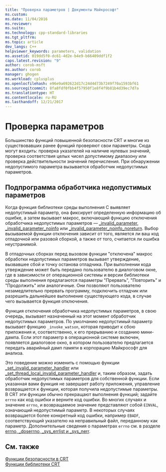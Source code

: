 ```yaml
---
title: "Проверка параметров | Документы Майкрософт"
ms.custom: 
ms.date: 11/04/2016
ms.reviewer: 
ms.suite: 
ms.technology: cpp-standard-libraries
ms.tgt_pltfrm: 
ms.topic: article
dev_langs: C++
helpviewer_keywords: parameters, validation
ms.assetid: 019dd5f0-dc61-4d2e-b4e9-b66409ddf1f2
caps.latest.revision: "9"
author: corob-msft
ms.author: corob
manager: ghogen
ms.workload: cplusplus
ms.openlocfilehash: e96e9a692622d17c24d4d73b7249f70a1593bf61
ms.sourcegitcommit: 8fa8fdf0fbb4f57950f1e8f4f9b81b4d39ec7d7a
ms.translationtype: HT
ms.contentlocale: ru-RU
ms.lasthandoff: 12/21/2017
---
```

# <a name="parameter-validation"></a>Проверка параметров
Большинство функций повышенной безопасности CRT и многие из существовавших ранее функций проверяют свои параметры. Сюда могут входить: проверка указателей на наличие нулевых значений, проверка соответствия целых чисел допустимому диапазону или проверка действительности значений перечисления. При обнаружении недопустимого параметра вызывается обработчик недопустимых параметров.  
  
## <a name="invalid-parameter-handler-routine"></a>Подпрограмма обработчика недопустимых параметров  
 Когда функция библиотеки среды выполнения C выявляет недопустимый параметр, она фиксирует определенную информацию об ошибке, а затем вызывает макрос, включающий функцию отключения обработчика недопустимых параметров — [_invalid_parameter](../c-runtime-library/reference/invalid-parameter-functions.md), [_invalid_parameter_noinfo](../c-runtime-library/reference/invalid-parameter-functions.md) или [_invalid_parameter_noinfo_noreturn](../c-runtime-library/reference/invalid-parameter-functions.md). Выбор вызываемой функции отключения зависит от того, является ли ваш код отладочной или разовой сборкой, а также от того, считается ли ошибка неустранимой. 
 
 В отладочных сборках перед вызовом функции "отключена" макрос обработки недопустимых параметров вызывает утверждение, вызвавшее сбой и точку останова отладчика. При выполнении кода утверждение может быть передано пользователю в диалоговом окне, где в зависимости от операционной системы и версии библиотеки среды выполнения предлагаются параметры "Прервать", "Повторить" и "Продолжить" или аналогичные. Они позволяют пользователю незамедлительно прервать программу, подключить отладчик или разрешить дальнейшее выполнение существующего кода, в случае чего вызывается функция отключения. 
 
 Функция отключения обработчика недопустимых параметров, в свою очередь, вызывает назначенный на этот момент обработчик недопустимых параметров. По умолчанию недопустимый параметр вызывает функцию `_invoke_watson`, которая приводит к сбою приложения и, соответственно, к его прерыванию и созданию мини-дампа. Если этот параметр в операционной системе включен, появляется диалоговое окно, в котором пользователю предлагается передать аварийный дамп памяти в корпорацию Майкрософт для анализа.   
  
 Это поведение можно изменить с помощью функции [_set_invalid_parameter_handler](../c-runtime-library/reference/set-invalid-parameter-handler-set-thread-local-invalid-parameter-handler.md) или [_set_thread_local_invalid_parameter_handler](../c-runtime-library/reference/set-invalid-parameter-handler-set-thread-local-invalid-parameter-handler.md) и, таким образом, задать обработчик недопустимых параметров для собственной функции. Если указанная вами функция не завершает работу приложения, управление возвращается к функции, которая получила недопустимые параметры. В CRT эти функции обычно прекращают выполнения функций; задайте `errno` как код ошибки и верните код ошибки. Во многих случаях и значение `errno`, и возвращаемое значение представляют собой `EINVAL`, означающий недопустимый параметр. В некоторых случаях возвращается более конкретный код ошибки, например `EBADF`, соответствующий указателю на неправильный файл, переданному как параметр. Дополнительные сведения о параметрах `errno` см. в разделе [errno, _doserrno, _sys_errlist и _sys_nerr](../c-runtime-library/errno-doserrno-sys-errlist-and-sys-nerr.md).  
  
## <a name="see-also"></a>См. также  
 [Функции безопасности в CRT](../c-runtime-library/security-features-in-the-crt.md)   
 [Функции библиотеки CRT](../c-runtime-library/crt-library-features.md)